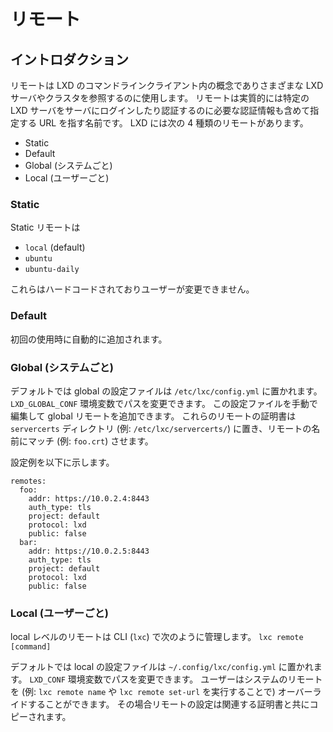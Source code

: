 # リモート

## イントロダクション

リモートは LXD のコマンドラインクライアント内の概念でありさまざまな LXD サーバやクラスタを参照するのに使用します。
リモートは実質的には特定の LXD サーバをサーバにログインしたり認証するのに必要な認証情報も含めて指定する URL を指す名前です。
LXD には次の 4 種類のリモートがあります。

- Static
- Default
- Global (システムごと)
- Local (ユーザーごと)

### Static

Static リモートは
- `local` (default)
- `ubuntu`
- `ubuntu-daily`

これらはハードコードされておりユーザーが変更できません。

### Default

初回の使用時に自動的に追加されます。

### Global (システムごと)

デフォルトでは global の設定ファイルは `/etc/lxc/config.yml` に置かれます。
`LXD_GLOBAL_CONF` 環境変数でパスを変更できます。
この設定ファイルを手動で編集して global リモートを追加できます。
これらのリモートの証明書は `servercerts` ディレクトリ (例: `/etc/lxc/servercerts/`) に置き、リモートの名前にマッチ (例: `foo.crt`) させます。

設定例を以下に示します。

```
remotes:
  foo:
    addr: https://10.0.2.4:8443
    auth_type: tls
    project: default
    protocol: lxd
    public: false
  bar:
    addr: https://10.0.2.5:8443
    auth_type: tls
    project: default
    protocol: lxd
    public: false
```

### Local (ユーザーごと)

local レベルのリモートは CLI (`lxc`) で次のように管理します。
`lxc remote [command]`

デフォルトでは local の設定ファイルは `~/.config/lxc/config.yml` に置かれます。
`LXD_CONF` 環境変数でパスを変更できます。
ユーザーはシステムのリモートを (例: `lxc remote name` や `lxc remote set-url` を実行することで) オーバーライドすることができます。
その場合リモートの設定は関連する証明書と共にコピーされます。
